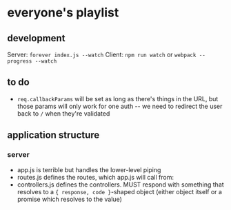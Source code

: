 # everyone's playlist

## development

Server: `forever index.js --watch`
Client: `npm run watch` or `webpack --progress --watch`

## to do

* `req.callbackParams` will be set as long as there's things in the URL, but
  those params will only work for one auth -- we need to redirect the user back
  to `/` when they're validated


## application structure

### server

- app.js is terrible but handles the lower-level piping
- routes.js defines the routes, which app.js will call from:
- controllers.js defines the controllers. MUST respond with something that
  resolves to a `{ response, code }`-shaped object (either object itself or a
  promise which resolves to the value)
